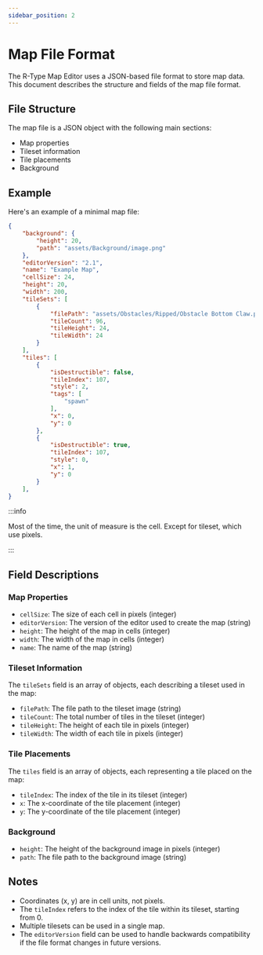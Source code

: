 ```yaml
---
sidebar_position: 2
---
```


# Map File Format

The R-Type Map Editor uses a JSON-based file format to store map data. This document describes the structure and fields of the map file format.

## File Structure

The map file is a JSON object with the following main sections:

- Map properties
- Tileset information
- Tile placements
- Background

## Example

Here's an example of a minimal map file:

```json
{
    "background": {
        "height": 20,
        "path": "assets/Background/image.png"
    },
    "editorVersion": "2.1",
    "name": "Example Map",
    "cellSize": 24,
    "height": 20,
    "width": 200,
    "tileSets": [
        {
            "filePath": "assets/Obstacles/Ripped/Obstacle Bottom Claw.png",
            "tileCount": 96,
            "tileHeight": 24,
            "tileWidth": 24
        }
    ],
    "tiles": [
        {
            "isDestructible": false,
            "tileIndex": 107,
            "style": 2,
            "tags": [
                "spawn"
            ],
            "x": 0,
            "y": 0
        },
        {
            "isDestructible": true,
            "tileIndex": 107,
            "style": 0,
            "x": 1,
            "y": 0
        }
    ],
}
```

:::info

Most of the time, the unit of measure is the cell. Except for tileset, which use pixels.

:::

## Field Descriptions

### Map Properties

- `cellSize`: The size of each cell in pixels (integer)
- `editorVersion`: The version of the editor used to create the map (string)
- `height`: The height of the map in cells (integer)
- `width`: The width of the map in cells (integer)
- `name`: The name of the map (string)

### Tileset Information

The `tileSets` field is an array of objects, each describing a tileset used in the map:

- `filePath`: The file path to the tileset image (string)
- `tileCount`: The total number of tiles in the tileset (integer)
- `tileHeight`: The height of each tile in pixels (integer)
- `tileWidth`: The width of each tile in pixels (integer)

### Tile Placements

The `tiles` field is an array of objects, each representing a tile placed on the map:

- `tileIndex`: The index of the tile in its tileset (integer)
- `x`: The x-coordinate of the tile placement (integer)
- `y`: The y-coordinate of the tile placement (integer)

### Background

- `height`: The height of the background image in pixels (integer)
- `path`: The file path to the background image (string)

## Notes

- Coordinates (x, y) are in cell units, not pixels.
- The `tileIndex` refers to the index of the tile within its tileset, starting from 0.
- Multiple tilesets can be used in a single map.
- The `editorVersion` field can be used to handle backwards compatibility if the file format changes in future versions.
